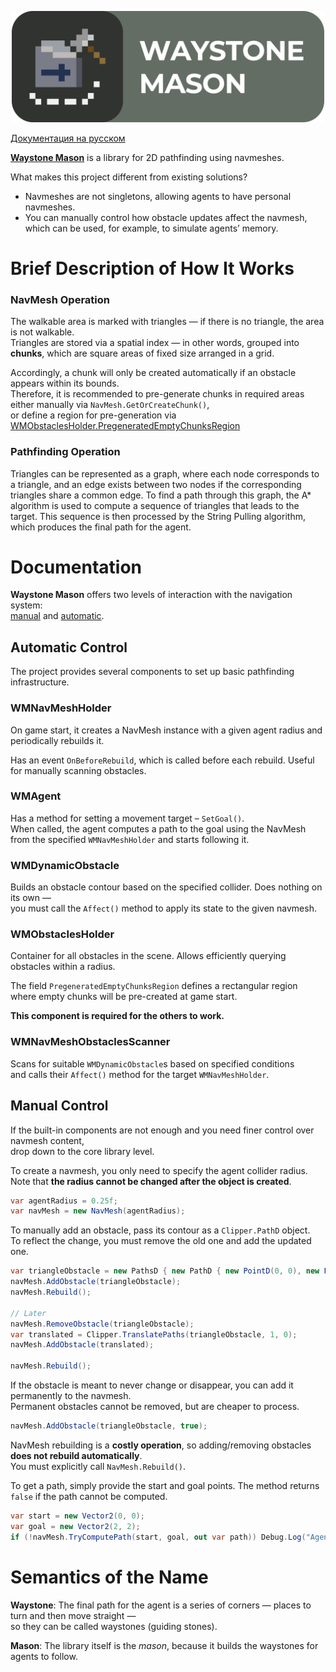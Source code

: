 <p align="center"><img src="Documentation/Images/Cover.png" width="500" ></p>

[Документация на русском](Documentation/README-RU.md)

[**Waystone Mason**](#semantics-of-the-name) is a library for 2D pathfinding using navmeshes.

What makes this project different from existing solutions?
- Navmeshes are not singletons, allowing agents to have personal navmeshes.
- You can manually control how obstacle updates affect the navmesh,
  which can be used, for example, to simulate agents’ memory.

# Brief Description of How It Works

### NavMesh Operation
The walkable area is marked with triangles — if there is no triangle, the area is not walkable.  
Triangles are stored via a spatial index — in other words, grouped into **chunks**, which are square areas of fixed size arranged in a grid.

Accordingly, a chunk will only be created automatically if an obstacle appears within its bounds.  
Therefore, it is recommended to pre-generate chunks in required areas either manually via `NavMesh.GetOrCreateChunk()`,  
or define a region for pre-generation via [WMObstaclesHolder.PregeneratedEmptyChunksRegion](#WMObstaclesHolder)

### Pathfinding Operation
Triangles can be represented as a graph, where each node corresponds to a triangle, and an edge exists between two nodes if the corresponding triangles share a common edge.
To find a path through this graph, the A* algorithm is used to compute a sequence of triangles that leads to the target.
This sequence is then processed by the String Pulling algorithm, which produces the final path for the agent.

# Documentation

**Waystone Mason** offers two levels of interaction with the navigation system:  
[manual](#manual-control) and [automatic](#automatic-control).

## Automatic Control

The project provides several components to set up basic pathfinding infrastructure.

### WMNavMeshHolder
On game start, it creates a NavMesh instance with a given agent radius and periodically rebuilds it.

Has an event `OnBeforeRebuild`, which is called before each rebuild. Useful for manually scanning obstacles.

### WMAgent
Has a method for setting a movement target – `SetGoal()`.  
When called, the agent computes a path to the goal using the NavMesh from the specified `WMNavMeshHolder` and starts following it.

### WMDynamicObstacle
Builds an obstacle contour based on the specified collider. Does nothing on its own —  
you must call the `Affect()` method to apply its state to the given navmesh.

### WMObstaclesHolder
Container for all obstacles in the scene. Allows efficiently querying obstacles within a radius.

The field `PregeneratedEmptyChunksRegion` defines a rectangular region where empty chunks will be pre-created at game start.

**This component is required for the others to work.**

### WMNavMeshObstaclesScanner
Scans for suitable `WMDynamicObstacle`s based on specified conditions  
and calls their `Affect()` method for the target `WMNavMeshHolder`.

## Manual Control

If the built-in components are not enough and you need finer control over navmesh content,  
drop down to the core library level.

To create a navmesh, you only need to specify the agent collider radius.  
Note that **the radius cannot be changed after the object is created**.

```cs
var agentRadius = 0.25f;
var navMesh = new NavMesh(agentRadius);
```

To manually add an obstacle, pass its contour as a `Clipper.PathD` object.  
To reflect the change, you must remove the old one and add the updated one.

```cs
var triangleObstacle = new PathsD { new PathD { new PointD(0, 0), new PointD(1, 0), new PointD(1, 1) } };
navMesh.AddObstacle(triangleObstacle);
navMesh.Rebuild();

// Later
navMesh.RemoveObstacle(triangleObstacle);
var translated = Clipper.TranslatePaths(triangleObstacle, 1, 0);
navMesh.AddObstacle(translated);

navMesh.Rebuild();
```

If the obstacle is meant to never change or disappear, you can add it permanently to the navmesh.  
Permanent obstacles cannot be removed, but are cheaper to process.

```cs
navMesh.AddObstacle(triangleObstacle, true);
```

NavMesh rebuilding is a **costly operation**, so adding/removing obstacles **does not rebuild automatically**.  
You must explicitly call `NavMesh.Rebuild()`.

To get a path, simply provide the start and goal points. The method returns `false` if the path cannot be computed.

```cs
var start = new Vector2(0, 0);
var goal = new Vector2(2, 2);
if (!navMesh.TryComputePath(start, goal, out var path)) Debug.Log("Agent can't reach the goal!");
```

# Semantics of the Name
**Waystone**: The final path for the agent is a series of corners — places to turn and then move straight —  
so they can be called waystones (guiding stones).

**Mason**: The library itself is the *mason*, because it builds the waystones for agents to follow.
